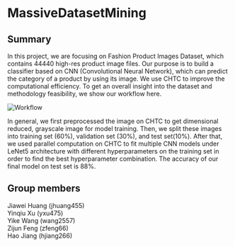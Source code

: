 # MassiveDatasetMining

## Summary

In this project, we are focusing on Fashion Product Images Dataset, which contains 44440 high-res product image files. Our purpose is to build a classifier based on CNN (Convolutional Neural Network), which can predict the category of a product by using its image. We use CHTC to improve the computational efficiency. To get an overall insight into the dataset and methodology feasibility, we show our workflow here.

![Workflow](https://github.com/ElenaXu98/MassiveDatasetMining/blob/main/figures/workflow.png)

In general, we first preprocessed the image on CHTC to get dimensional reduced, grayscale image for model training. Then, we split these images into training set (60%), validation set (30%), and test set(10%). After that, we used parallel computation on CHTC to fit multiple CNN models under LeNet5 architecture with different hyperparameters on the training set in order to find the best hyperparameter combination. The accuracy of our final model on test set is 88%.

## Group members

Jiawei Huang (jhuang455)  
Yinqiu Xu (yxu475)  
Yike Wang (wang2557)  
Zijun Feng (zfeng66)  
Hao Jiang (hjiang266)
